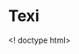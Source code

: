# Texi
<! doctype html>
<html>
  <head>
   <title>simple calculator</title>
  </head>
  <body>
   
  </body>
</html>
